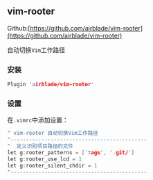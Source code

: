 ## vim-rooter

Github:[https://github.com/airblade/vim-rooter](https://github.com/airblade/vim-rooter)

自动切换`Vim`工作路径

### 安装
```c 
Plugin 'airblade/vim-rooter'
```

### 设置
在`.vimrc`中添加设置：
```c 
" vim-rooter 自动切换Vim工作路径
"--------------------------------------------
"  定义识别项目路径的文件
let g:rooter_patterns = ['tags', '.git/']
let g:rooter_use_lcd = 1
let g:rooter_silent_chdir = 1
"--------------------------------------------
```